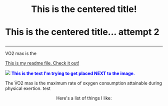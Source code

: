 <H1 style="text-align: center;"> This is the centered title! </H1>

<H1> <p alignment center>This is the centered title... attempt 2 </p> </H1>

---

VO2 max is the 

<a href="readme.md">This is my readme file. Check it out! </a>

<img src="https://i.ytimg.com/vi/hh6LN8uwytE/maxresdefault.jpg"> 
<span style="color:blue;font-weight:bold">This is the text I'm trying to get placed NEXT to the image.</span>


<p> The V&#775O2 max is the maximum rate of oxygen consumption attainable during physical exertion. 
test

<p align="center"> Here's a list of things I like: